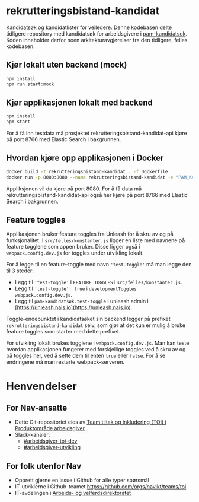 # rekrutteringsbistand-kandidat

Kandidatsøk og kandidatlister for veiledere. Denne kodebasen delte tidligere repository med kandidatsøk for arbeidsgivere
i [pam-kandidatsok](https://github.com/navikt/pam-kandidatsok/). Koden inneholder derfor noen arkitekturavgjørelser fra
den tidligere, felles kodebasen.

## Kjør lokalt uten backend (mock)

```sh
npm install
npm run start:mock
```

## Kjør applikasjonen lokalt med backend

```sh
npm install
npm start
```

For å få inn testdata må prosjektet rekrutteringsbistand-kandidat-api kjøre på port 8766 med Elastic Search i
bakgrunnen.

## Hvordan kjøre opp applikasjonen i Docker

```sh
docker build -t rekrutteringsbistand-kandidat . -f Dockerfile
docker run -p 8080:8080 --name rekrutteringsbistand-kandidat -e "PAM_KANDIDATSOK=http://localhost:8766/rest/kandidatsok/ -t rekrutteringsbistand-kandidat
```

Appliksjonen vil da kjøre på port 8080. For å få data må rekrutteringsbistand-kandidat-api også her kjøre på port 8766
med Elastic Search i bakgrunnen.

## Feature toggles

Applikasjonen bruker feature toggles fra Unleash for å skru av og på funksjonalitet. I `src/felles/konstanter.js` ligger
en liste med navnene på feature togglene som appen bruker. Disse ligger også i `webpack.config.dev.js` for toggles under
utvikling lokalt.

For å legge til en feature-toggle med navn `'test-toggle'` må man legge den til 3 steder:

- Legg til `'test-toggle'` i `FEATURE_TOGGLES` i `src/felles/konstanter.js`.
- Legg til `'test-toggle': true` i `developmentToggles` `webpack.config.dev.js`.
- Legg til `pam-kandidatsøk.test-toggle` i unleash admin i [https://unleash.nais.io](https://unleash.nais.io).

Toggle-endepunktet i kandidatsøket sin backend legger på prefixet `rekrutteringsbistand-kandidat` selv, som gjør at det
kun er mulig å bruke feature toggles som starter med dette prefixet.

For utvikling lokalt brukes togglene i `webpack.config.dev.js`. Man kan teste hvordan applikasjonen fungerer med
forskjellige toggles ved å skru av og på toggles her, ved å sette dem til enten `true` eller `false`. For å se
endringene må man restarte webpack-serveren.

[1]: https://logs.adeo.no/app/kibana#/visualize/edit/5778a2f0-963f-11e8-829c-67cd76ba3446?_g=%28refreshInterval%3A%28display%3AOff%2Cpause%3A!f%2Cvalue%3A0%29%2Ctime%3A%28from%3Anow-24h%2Cmode%3Aquick%2Cto%3Anow%29%29%29

# Henvendelser

## For Nav-ansatte

* Dette Git-repositoriet eies
  av [Team tiltak og inkludering (TOI) i Produktområde arbeidsgiver](https://teamkatalog.nais.adeo.no/team/0150fd7c-df30-43ee-944e-b152d74c64d6)
  .
* Slack-kanaler:
    * [#arbeidsgiver-toi-dev](https://nav-it.slack.com/archives/C02HTU8DBSR)
    * [#arbeidsgiver-utvikling](https://nav-it.slack.com/archives/CD4MES6BB)

## For folk utenfor Nav

* Opprett gjerne en issue i Github for alle typer spørsmål
* IT-utviklerne i Github-teamet https://github.com/orgs/navikt/teams/toi
* IT-avdelingen
  i [Arbeids- og velferdsdirektoratet](https://www.nav.no/no/NAV+og+samfunn/Kontakt+NAV/Relatert+informasjon/arbeids-og-velferdsdirektoratet-kontorinformasjon)
